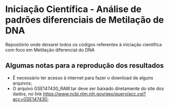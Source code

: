# Iniciação Científica - Análise de padrões diferenciais de Metilação de DNA
Repositório onde deixarei todos os códigos referentes à iniciação científica com foco em Metilação diferencial do DNA

## Algumas notas para a reprodução dos resultados

- É necessário ter acesso à internet para fazer o download de alguns arquivos;
- O arquivo GSE147430_RAW.tar deve ser baixado diretamente do site dos dados, no link https://www.ncbi.nlm.nih.gov/geo/query/acc.cgi?acc=GSE147430;
